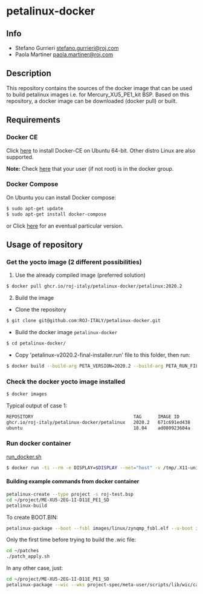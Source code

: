# petalinux-docker

## Info
* Stefano Gurrieri <stefano.gurrieri@roj.com>
* Paola Martiner <paola.martiner@roj.com>

## Description
This repository contains the sources of the docker image that can be used to build petalinux images i.e. for Mercury_XU5_PE1_kit BSP. Based on this repository, a docker image can be downloaded (docker pull) or built.

## Requirements

### Docker CE
Click [here](https://docs.docker.com/install/linux/docker-ce/ubuntu/) to install Docker-CE on Ubuntu 64-bit. Other distro Linux are also supported.

**Note:** Check [here](https://docs.docker.com/install/linux/linux-postinstall/) that your user (if not root) is in the docker group.

### Docker Compose
On Ubuntu you can install Docker compose:
```sh
$ sudo apt-get update
$ sudo apt-get install docker-compose
```

or Click [here](https://docs.docker.com/compose/install/) for an eventual particular version.

## Usage of repository

### Get the yocto image (2 different possibilities)
1. Use the already compiled image (preferred solution)
```sh
$ docker pull ghcr.io/roj-italy/petalinux-docker/petalinux:2020.2
```

2. Build the image
- Clone the repository
```sh
$ git clone git@github.com:ROJ-ITALY/petalinux-docker.git
```

- Build the docker image `petalinux-docker`

```sh
$ cd petalinux-docker/
```
- Copy 'petalinux-v2020.2-final-installer.run' file to this folder, then run:
```sh
$ docker build --build-arg PETA_VERSION=2020.2 --build-arg PETA_RUN_FILE=petalinux-v2020.2-final-installer.run -t petalinux:2020.2 .
```

### Check the docker yocto image installed
```sh
$ docker images
```
Typical output of case 1:

```sh
REPOSITORY                                     TAG      IMAGE ID       CREATED          SIZE
ghcr.io/roj-italy/petalinux-docker/petalinux   2020.2   671c691ed438   19 minutes ago   12.9GB
ubuntu                                         18.04    ad080923604a   2 weeks ago      63.1MB

```

### Run docker container

[run_docker.sh](https://github.com/ROJ-ITALY/petalinux-docker/blob/master/run_docker.sh)

```sh
$ docker run -ti --rm -e DISPLAY=$DISPLAY --net="host" -v /tmp/.X11-unix:/tmp/.X11-unix -v $HOME/enclustra/2020.2:/home/vivado/project ghcr.io/roj-italy/petalinux-docker/petalinux:2020.2 /bin/bash
```

#### Building example commands from docker container
```sh
petalinux-create --type project -s roj-test.bsp
cd ~/project/ME-XU5-2EG-1I-D11E_PE1_SD
petalinux-build
```
To create BOOT.BIN:
```sh
petalinux-package --boot --fsbl images/linux/zynqmp_fsbl.elf --u-boot images/linux/u-boot.elf --pmufw images/linux/pmufw.elf --fpga images/linux/system.bit --force
```
Only the first time before trying to build the .wic file:
```sh
cd ~/patches
./patch_apply.sh
```
In any other case, just:
```sh
cd ~/project/ME-XU5-2EG-1I-D11E_PE1_SD
petalinux-package --wic --wks project-spec/meta-user/scripts/lib/wic/canned-wks/aeon.wks
```
